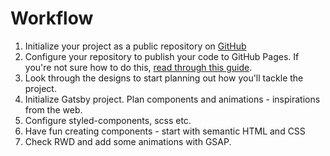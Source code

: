 # Workflow

1. Initialize your project as a public repository on [GitHub](https://github.com/)
2. Configure your repository to publish your code to GitHub Pages. If you're not sure how to do this, [read through this guide](https://help.github.com/en/articles/configuring-a-publishing-source-for-github-pages).
3. Look through the designs to start planning out how you'll tackle the project.
4. Initialize Gatsby project. Plan components and animations - inspirations from the web. 
5. Configure styled-components, scss etc.
6. Have fun creating components - start with semantic HTML and CSS
7. Check RWD and add some animations with GSAP.